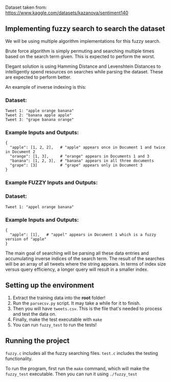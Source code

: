 Dataset taken from:
https://www.kaggle.com/datasets/kazanova/sentiment140

## Implementing fuzzy search to search the dataset
We will be using multiple algorithm implementations for this fuzzy search.

Brute force algorithm is simply permuting and searching multiple times based on the search term given. This is expected to perform the worst.

Elegant solution is using Hamming Distance and Levenshtein Distances to intelligently spend resources on searches while parsing the dataset. These are expected to perform better.


An example of inverse indexing is this:

### Dataset:
```
Tweet 1: "apple orange banana"
Tweet 2: "banana apple apple"
Tweet 3: "grape banana orange"
```

### Example Inputs and Outputs:
```
{
  "apple": [1, 2, 2],   # "apple" appears once in Document 1 and twice in Document 2
  "orange": [1, 3],     # "orange" appears in Documents 1 and 3
  "banana": [1, 2, 3],  # "banana" appears in all three documents
  "grape": [3]          # "grape" appears only in Document 3
}
```
### Example FUZZY Inputs and Outputs:
### Dataset:
```
Tweet 1: "appel orange banana"
```

### Example Inputs and Outputs:
```
{
  "apple": [1],   # "appel" appears in Document 1 which is a fuzzy version of "apple"
}
```

The main goal of searching will be parsing all these data entries and accumulating inverse indices of the search term. The result of the searches will be an array of all tweets where the string appears. In terms of index size versus query efficiency, a longer query will result in a smaller index.

## Setting up the environment
1) Extract the training data into the __root__ folder!
2) Run the `parsecsv.py` script. It may take a while for it to finish.
3) Then you will have `tweets.csv`. This is the file that's needed to process and test the data on.
4) Finally, make the test executable with `make`
5) You can run `fuzzy_test` to run the tests!

## Running the project
`fuzzy.c` includes all the fuzzy searching files.
`test.c` includes the testing functionality.

To run the program, first run the `make` command, which will make the `fuzzy_test` executable. Then you can run it using `./fuzzy_test`
